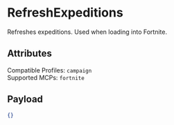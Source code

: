 # RefreshExpeditions
Refreshes expeditions. Used when loading into Fortnite.

## Attributes
Compatible Profiles: `campaign`  
Supported MCPs: `fortnite`

## Payload
```json
{}
```